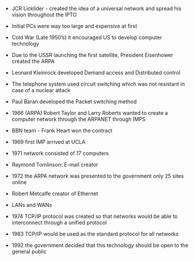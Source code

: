 * JCR Licklider - created the idea of a universal network and spread his vision throughout the IPTO

* Initial PCs were way too large and expensive at first

* Cold War (Late 1950’s) it encouraged US to develop computer technology

* Due to the USSR launching the first satellite, President Eisenhower created the ARPA

* Leonard Kleinrock developed Demand access and Distributed control

* The telephone system used circuit switching which was not resistant in case of a nuclear attack

* Paul Baran developed the Packet switching method

* 1966 (ARPA) Robert Taylor and Larry Roberts wanted to create a computer network through the ARPANET through IMPS

* BBN team - Frank Heart won the contract

* 1969 first IMP arrived at UCLA

* 1971 network consisted of 17 computers

* Raymond Tomlinson: E-mail creator

* 1972 the ARPA network was presented to the government only 25 sites online

* Robert Metcalfe creator of Ethernet

* LANs and WANs

* 1974 TCP/IP protocol was created so that networks would be able to interconnect through a unified protocol

* 1983 TCP/IP would be used as the standard protocol for all networks

* 1992 the government decided that this technology should be open to the general public
